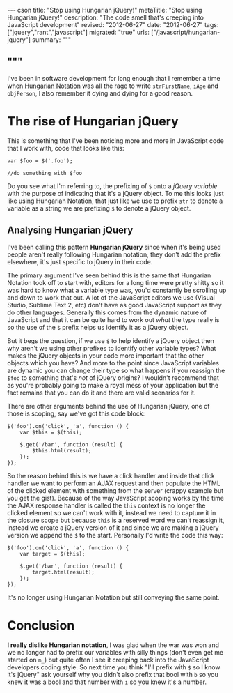 --- cson
title: "Stop using Hungarian jQuery!"
metaTitle: "Stop using Hungarian jQuery!"
description: "The code smell that's creeping into JavaScript development"
revised: "2012-06-27"
date: "2012-06-27"
tags: ["jquery","rant","javascript"]
migrated: "true"
urls: ["/javascript/hungarian-jquery"]
summary: """

"""
---
I've been in software development for long enough that I remember a time when [Hungarian Notation](http://en.wikipedia.org/wiki/Hungarian_notation) was all the rage to write `strFirstName`, `iAge` and `objPerson`, I also remember it dying and dying for a good reason.

# The rise of Hungarian jQuery

This is something that I've been noticing more and more in JavaScript code that I work with, code that looks like this:

	var $foo = $('.foo');
	
	//do something with $foo
	
Do you see what I'm referring to, the prefixing of `$` onto a *jQuery variable* with the purpose of indicating that it's a jQuery object. To me this looks just like using Hungarian Notation, that just like we use to prefix `str` to denote a variable as a string we are prefixing `$` to denote a jQuery object.

## Analysing Hungarian jQuery

I've been calling this pattern **Hungarian jQuery** since when it's being used people aren't really following Hungarian notation, they don't add the prefix elsewhere, it's just specific to jQuery in their code.

The primary argument I've seen behind this is the same that Hungarian Notation took off to start with, editors for a long time were pretty shitty so it was hard to know what a variable type was, you'd constantly be scrolling up and down to work that out. A lot of the JavaScript editors we use (Visual Studio, Sublime Text 2, etc) don't have as good JavaScript support as they do other languages. Generally this comes from the dynamic nature of JavaScript and that it can be quite hard to work out *what* the type really is so the use of the `$` prefix helps us identify it as a jQuery object.

But it begs the question, if we use `$` to help identify a jQuery object then why aren't we using other prefixes to identify other variable types? What makes the jQuery objects in your code more important that the other objects which you have? And more to the point since JavaScript variables are dynamic you can change their type so what happens if you reassign the `$foo` to something that's *not* of jQuery origins? I wouldn't recommend that as you're probably going to make a royal mess of your application but the fact remains that you can do it and there are valid scenarios for it.

There are other arguments behind the use of Hungarian jQuery, one of those is scoping, say we've got this code block:

	$('foo').on('click', 'a', function () {
		var $this = $(this);
		
		$.get('/bar', function (result) {
			$this.html(result);
		});
	});
	
So the reason behind this is we have a click handler and inside that click handler we want to perform an AJAX request and then populate the HTML of the clicked element with something from the server (crappy example but you get the gist). Because of the way JavaScript scoping works by the time the AJAX response handler is called the `this` context is no longer the clicked element so we can't work with it, instead we need to capture it in the closure scope but because `this` is a reserved word we can't reassign it, instead we create a jQuery version of it and since we are making a jQuery version we append the `$` to the start. Personally I'd write the code this way:

	$('foo').on('click', 'a', function () {
		var target = $(this);
		
		$.get('/bar', function (result) {
			target.html(result);
		});
	});
	
It's no longer using Hungarian Notation but still conveying the same point.

# Conclusion

**I really dislike Hungarian notation**, I was glad when the war was won and we no longer had to prefix our variables with silly things (don't even get me started on `m_`) but quite often I see it creeping back into the JavaScript developers coding style. So next time you think "I'll prefix with `$` so I know it's jQuery" ask yourself why you didn't also prefix that bool with `b` so you knew it was a bool and that number with `i` so you knew it's a number.

